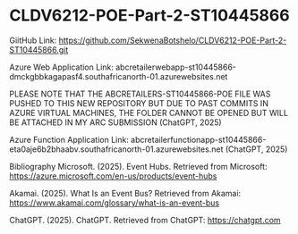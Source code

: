 # CLDV6212-POE-Part-2-ST10445866
GiitHub Link:
https://github.com/SekwenaBotshelo/CLDV6212-POE-Part-2-ST10445866.git 


Azure Web Application Link:
abcretailerwebapp-st10445866-dmckgbbkagapasf4.southafricanorth-01.azurewebsites.net 


PLEASE NOTE THAT THE ABCRETAILERS-ST10445866-POE FILE WAS PUSHED TO THIS NEW REPOSITORY BUT DUE TO PAST COMMITS IN AZURE VIRTUAL MACHINES, THE FOLDER CANNOT BE OPENED BUT WILL BE ATTACHED IN MY ARC SUBMISSION
(ChatGPT, 2025)


Azure Function Application Link: 
abcretailerfunctionapp-st10445866-eta0aje6b2bhaabv.southafricanorth-01.azurewebsites.net 
(ChatGPT, 2025)

Bibliography
Microsoft. (2025). Event Hubs. Retrieved from Microsoft: https://azure.microsoft.com/en-us/products/event-hubs

Akamai. (2025). What Is an Event Bus? Retrieved from Akamai: https://www.akamai.com/glossary/what-is-an-event-bus

ChatGPT. (2025). ChatGPT. Retrieved from ChatGPT: https://chatgpt.com
